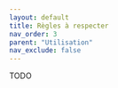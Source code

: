 ```yaml
---
layout: default
title: Règles à respecter
nav_order: 3
parent: "Utilisation"
nav_exclude: false
---
```


TODO
